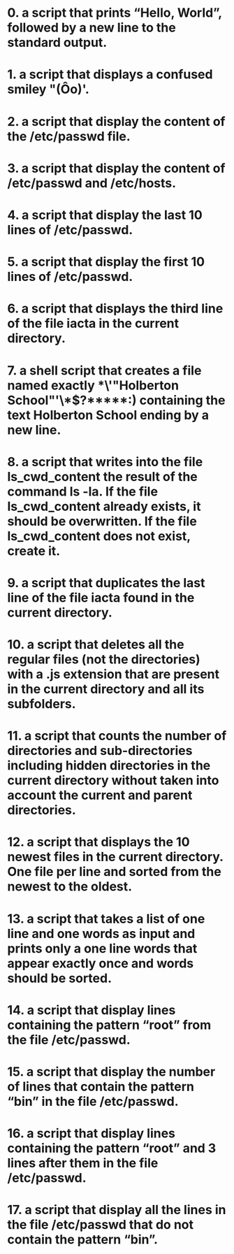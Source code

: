 # 0. a script that prints “Hello, World”, followed by a new line to the standard output.
# 1. a script that displays a confused smiley "(Ôo)'.
# 2. a script that display the content of the /etc/passwd file.
# 3. a script that display the content of /etc/passwd and /etc/hosts.
# 4. a script that display the last 10 lines of /etc/passwd.
# 5. a script that display the first 10 lines of /etc/passwd.
# 6. a script that displays the third line of the file iacta in the current directory.
# 7. a shell script that creates a file named exactly \*\\'"Holberton School"\'\\*$\?\*\*\*\*\*:) containing the text Holberton School ending by a new line.
# 8. a script that writes into the file ls_cwd_content the result of the command ls -la. If the file ls_cwd_content already exists, it should be overwritten. If the file ls_cwd_content does not exist, create it.
# 9. a script that duplicates the last line of the file iacta found in the current directory.
# 10. a script that deletes all the regular files (not the directories) with a .js extension that are present in the current directory and all its subfolders.
# 11. a script that counts the number of directories and sub-directories including hidden directories in the current directory without taken into account the current and parent directories.
# 12. a script that displays the 10 newest files in the current directory. One file per line and sorted from the newest to the oldest.
# 13. a script that takes a list of one line and one words as input and prints only a one line words that appear exactly once and words should be sorted.
# 14. a script that display lines containing the pattern “root” from the file /etc/passwd.
# 15. a script that display the number of lines that contain the pattern “bin” in the file /etc/passwd.
# 16. a script that display lines containing the pattern “root” and 3 lines after them in the file /etc/passwd.
# 17. a script that display all the lines in the file /etc/passwd that do not contain the pattern “bin”.
